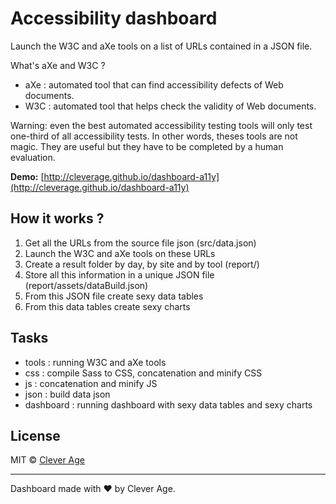# Accessibility dashboard

Launch the W3C and aXe tools on a list of URLs contained in a JSON file.

What's aXe and W3C ?
* aXe : automated tool that can find accessibility defects of Web documents. 
* W3C : automated tool that helps check the validity of Web documents.

Warning: even the best automated accessibility testing tools will only test one-third of all accessibility tests. In other words, theses tools are not magic. They are useful but they have to be completed by a human evaluation.

**Demo:** [http://cleverage.github.io/dashboard-a11y](http://cleverage.github.io/dashboard-a11y)

## How it works ?

1. Get all the URLs from the source file json (src/data.json)
2. Launch the W3C and aXe tools on these URLs
3. Create a result folder by day, by site and by tool (report/)
5. Store all this information in a unique JSON file (report/assets/dataBuild.json)
6. From this JSON file create sexy data tables
7. From this data tables create sexy charts

## Tasks

* tools : running W3C and aXe tools
* css : compile Sass to CSS, concatenation and minify CSS
* js : concatenation and minify JS
* json : build data json
* dashboard : running dashboard with sexy data tables and sexy charts

## License

MIT © [Clever Age](https://github.com/cleverage/)

<hr />

Dashboard made with ❤ by Clever Age.

